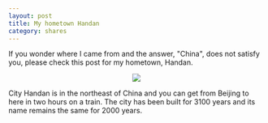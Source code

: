 ```yaml
---
layout: post
title: My hometown Handan
category: shares
---
```


If you wonder where I came from and the answer, "China", does not satisfy you, please check this post for my hometown, Handan.


<p align="center">
  <img src="http://wooginawunan.github.io/assets/img/handan.jpg">
</p>

City Handan is in the northeast of China and you can get from Beijing to here in two hours on a 
train. The city has been built for 3100 years and its name remains the same for 2000 years. 


